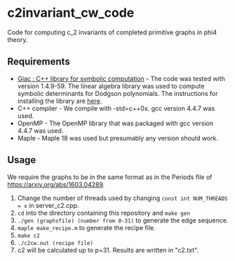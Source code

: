 # c2invariant_cw_code

Code for computing c_2 invariants of completed primitive graphs in phi4 theory.

## Requirements

* [Giac : C++ library for symbolic computation](https://www-fourier.ujf-grenoble.fr/~parisse/giac.html) - The code was tested with version 1.4.9-59. The linear algebra library was used to compute symbolic determinants for Dodgson polynomials. The instructions for installing the library are [here](https://www-fourier.ujf-grenoble.fr/~parisse/giac_compile.html).
* C++ compiler - We compile with -std=c++0x. gcc version 4.4.7 was used.
* OpenMP - The OpenMP library that was packaged with gcc version 4.4.7 was used.
* Maple - Maple 18 was used but presumably any version should work.

## Usage
We require the graphs to be in the same format as in the Periods file of https://arxiv.org/abs/1603.04289.

1. Change the number of threads used by changing `const int NUM_THREADS = x` in server_c2.cpp.
2. `cd` into the directory containing this repository and `make gen`
3. `./gen (graphsfile) (number from 0-31)` to generate the edge sequence.
4. `maple make_recipe.m` to generate the recipe file.
5. `make c2` 
6. `./c2cw.out (recipe file)`
7. c2 will be calculated up to p=31. Results are written in "c2.txt".

